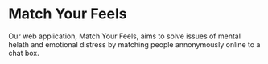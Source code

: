 # Match Your Feels

Our web application, Match Your Feels, aims to solve issues of mental helath and emotional distress by matching people annonymously online to a chat box. 

